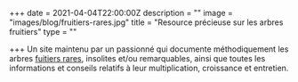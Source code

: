 +++
date = 2021-04-04T22:00:00Z
description = ""
image = "images/blog/fruitiers-rares.jpg"
title = "Resource précieuse sur les arbres fruitiers"
type = ""

+++
Un site maintenu par un passionné qui documente méthodiquement les arbres [fuitiers rares](http://fruitiers-rares.info/ "Fruitiers Rares"), insolites et/ou remarquables, ainsi que toutes les informations et conseils relatifs à leur multiplication, croissance et entretien.
